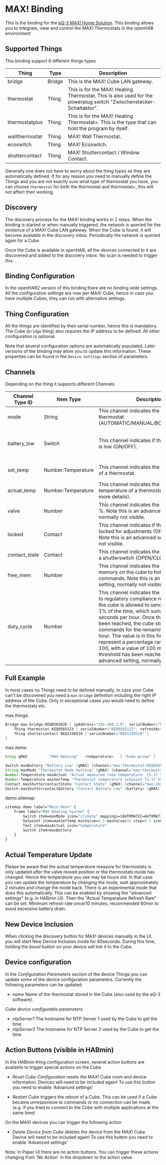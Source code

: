 # MAX! Binding

This is the binding for the [eQ-3 MAX! Home Solution](http://www.eq-3.de/).
This binding allows you to integrate, view and control the MAX! Thermostats in the openHAB environment

## Supported Things

This binding support 6 different things types

| Thing          | Type   | Description                                                                                                        |
|----------------|--------|--------------------------------------------------------------------------------------------------------------------|
| bridge         | Bridge | This is the MAX! Cube LAN gateway.                                                                                 |
| thermostat     | Thing  | This is for the MAX! Heating Thermostat. This is also used for the powerplug switch "Zwischenstecker-Schaltaktor". |
| thermostatplus | Thing  | This is for the MAX! Heating Thermostat+. This is the type that can hold the program by itself.                    |
| wallthermostat | Thing  | MAX! Wall Thermostat.                                                                                              |
| ecoswitch      | Thing  | MAX! Ecoswitch.                                                                                                    |
| shuttercontact | Thing  | MAX! Shuttercontact / Window Contact.                                                                              |


Generally one does not have to worry about the thing types as they are automatically defined.
If for any reason you need to manually define the Things and you are not exactly sure what type of thermostat you have, you can choose `thermostat` for both the thermostat and thermostat+, this will not affect their working.

## Discovery

The discovery process for the MAX! binding works in 2 steps.
When the binding is started or when manually triggered, the network is queried for the existence of a MAX! Cube LAN gateway.
When the Cube is found, it will become available in the discovery inbox. Periodically the network is queried again for a Cube.

Once the Cube is available in openHAB, all the devices connected to it are discovered and added to the discovery inbox.
No scan is needed to trigger this.

## Binding Configuration

In the openHAB2 version of this binding there are no binding wide settings.
All the configuration settings are now per MAX! Cube, hence in case you have multiple Cubes, they can run with alternative settings.

## Thing Configuration

All the things are identified by their serial number, hence this is mandatory.
The Cube (`bridge` thing) also requires the IP address to be defined.
All other configuration is optional.

Note that several configuration options are automatically populated.
Later versions of the binding may allow you to update this information.
These properties can be found in the `Device Settings` section of parameters.


## Channels

Depending on the thing it supports different Channels

| Channel Type ID | Item Type          | Description                                                                                                                                                                                                                                               | Available on thing                                                    |
|-----------------|--------------------|-----------------------------------------------------------------------------------------------------------------------------------------------------------------------------------------------------------------------------------------------------------|-----------------------------------------------------------------------|
| mode            | String             | This channel indicates the mode of a thermostat (AUTOMATIC/MANUAL/BOOST/VACATION).                                                                                                                                                                        | thermostat, thermostatplus, wallthermostat                            |
| battery_low     | Switch             | This channel indicates if the device battery is low (ON/OFF).                                                                                                                                                                                             | thermostat, thermostatplus, wallthermostat, ecoswitch, shuttercontact |
| set_temp        | Number:Temperature | This channel indicates the sets temperature of a thermostat.                                                                                                                                                                                              | thermostat, thermostatplus, wallthermostat                            |
| actual_temp     | Number:Temperature | This channel indicates the measured temperature of a thermostat (see below for more details).                                                                                                                                                             | thermostat, thermostatplus, wallthermostat                            |
| valve           | Number             | This channel indicates the valve opening in %. Note this is an advanced setting, normally not visible.                                                                                                                                                    | thermostat, thermostatplus, wallthermostat                            |
| locked          | Contact            | This channel indicates if the thermostat is locked for adjustments (OPEN/CLOSED). Note this is an advanced setting, normally not visible.                                                                                                                 | thermostat, thermostatplus, wallthermostat                            |
| contact_state   | Contact            | This channel indicates the contact state for a shutterswitch (OPEN/CLOSED).                                                                                                                                                                               | shuttercontact                                                        |
| free_mem        | Number             | This channel indicates the free available memory on the cube to hold send commands. Note this is an advanced setting, normally not visible.                                                                                                               | bridge                                                                |
| duty_cycle      | Number             | This channel indicates the duty cycle. Due to regulatory compliance reasons in Europe, the cube is allowed to send at not more than 1% of the time, which sums up to 36 seconds per hour. Once the threshold has been reached, the cube stops sending commands for the remaining time of the hour. The value is in this field seems to represent a percentage ranging from 0 to 100, with a value of 100 meaning that the threshold has been reached. Note this is an advanced setting, normally not visible. | bridge                                                                |

## Full Example

In most cases no Things need to be defined manually.
In case your Cube can't be discovered you need a `max:bridge` definition including the right IP address of the Cube.
Only in exceptional cases you would need to define the thermostats etc.

max.things:

```java
Bridge max:bridge:KEQ0565026 [ ipAddress="192.168.3.9", serialNumber="KEQ0565026" ] {
    Thing thermostat KEQ0565123 [ serialNumber="KEQ0565123", refreshActualRate=60 ]
    Thing shuttercontact NEQ1150510 [ serialNumber="NEQ1150510" ]
}
```

max.items:

```java
Group gMAX 			"MAX Heating" 	<temperature>	[ "home-group" ]

Switch maxBattery "Battery Low" (gMAX) {channel="max:thermostat:KEQ0565026:KEQ0648949:battery_low"}
String maxMode "Thermostat Mode Setting" (gMAX) {channel="max:thermostat:KEQ0565026:KEQ0648949:mode"}
Number:Temperature maxActual "Actual measured room temperature  [%.1f %unit%]" (gMAX) {channel="max:thermostat:KEQ0565026:KEQ0648949:actual_temp"}
Number:Temperature maxSetTemp "Thermostat temperature setpoint [%.1f %unit%]" (gMAX) {channel="max:thermostat:KEQ0565026:KEQ0648949:set_temp"}
Contact maxShuttercontactState "Contact State" (gMAX) {channel="max:shuttercontact:KEQ0565026:NEQ1150510:contact_state"}
Switch maxShuttercontactBattery "Contact Battery Low" <battery> (gMAX) {channel="max:shuttercontact:KEQ0565026:NEQ1150510:battery_low"}
```

demo.sitemap:

```perl
sitemap demo label="Main Menu" {
    Frame label="MAX Heating System" {
        Switch item=maxMode icon="climate" mappings=[AUTOMATIC=AUTOMATIC, MANUAL=MANUAL, BOOST=BOOST]
        Setpoint item=maxSetTemp minValue=4.5 maxValue=32 step=0.5 icon="temperature"
        Text item=maxActual icon="temperature"
        Switch item=maxBattery
    }
}
```

## Actual Temperature Update

Please be aware that the actual temperature measure for thermostats is only updated after the valve moved position or the thermostats mode has changed.
Hence the temperature you see may be hours old.
In that case you can update the temperature by changing the mode, wait approximately 2 minutes and change the mode back.
There is an experimental mode that does this automatically.
This can be enabled by showing the "advanced settings" (e.g. in HABmin UI).
Then the "Actual Temperature Refresh Rate" can be set.
Minimum refresh rate once/10 minutes, recommended 60min to avoid excessive battery drain.


## New Device Inclusion

When clicking the discovery button for MAX! devices manually in the UI, you  will start New Device Inclusion mode for 60seconds.
During this time, holding the _boost_ button on your device will link it to the Cube.

## Device configuration

In the _Configuration Parameters_ section of the device Things you can update some of the device configuration parameters.
Currently the following parameters can be updated:

*   _name_ Name of the thermostat stored in the Cube (also used by the eQ-3 software).

_Cube device configurable parameters_

*   _ntpServer1_ The hostname for NTP Server 1 used by the Cube to get the time
*   _ntpServer2_ The hostname for NTP Server 2 used by the Cube to get the time

## Action Buttons (visible in HABmin)

In the HABmin thing configuration screen, several action buttons are available to trigger special actions on the Cube

*   _Reset Cube Configuration_ resets the MAX! Cube room and device information. Devices will need to be included again! To use this button you need to enable 'Advanced settings'

*   _Restart Cube_ triggers the reboot of a Cube. This can be used if a Cube became unresponsive to commands or no connection can be made. (e.g. if you tried to connect to the Cube with multiple applications at the same time)

On the MAX! devices you can trigger the following action

*   _Delete Device from Cube_ deletes the device from the MAX! Cube. Device will need to be included again! To use this button you need to enable 'Advanced settings'

Note: In Paper UI there are no action buttons.
You can trigger these actions changing from 'No Action' in the dropdown to the action value.
